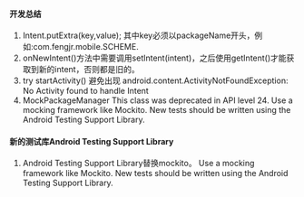 #### 开发总结

1. Intent.putExtra(key,value); 其中key必须以packageName开头，例如:com.fengjr.mobile.SCHEME.
1. onNewIntent()方法中需要调用setIntent(intent)，之后使用getIntent()才能获取到新的intent，否则都是旧的。
1. try startActivity() 避免出现 android.content.ActivityNotFoundException: No Activity found to handle Intent
1. MockPackageManager	This class was deprecated in API level 24. Use a mocking framework like Mockito. New tests should be written using the Android Testing Support Library.


#### 新的测试库Android Testing Support Library
1. Android Testing Support Library替换mockito。  Use a mocking framework like Mockito. New tests should be written using the Android Testing Support Library.
